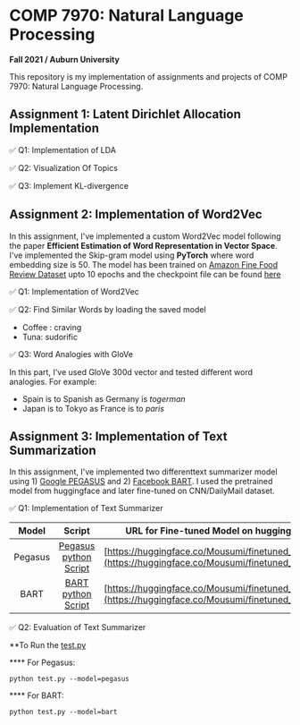 # COMP 7970: Natural Language Processing
**Fall 2021 / Auburn University**

This repository is my implementation of assignments and projects of COMP 7970: Natural Language Processing. 

## Assignment 1: Latent Dirichlet Allocation Implementation

✅ Q1: Implementation of LDA

✅ Q2: Visualization Of Topics

✅ Q3: Implement KL-divergence

## Assignment 2: Implementation of Word2Vec

In this assignment, I've implemented a custom Word2Vec model following the paper **Efficient Estimation of Word Representation in Vector Space**. I've implemented the Skip-gram model using **PyTorch** where word embedding size is 50. The model has been trained on [Amazon Fine Food Review Dataset](https://www.kaggle.com/snap/amazon-fine-food-reviews) upto 10 epochs and the checkpoint file can be found [here](https://github.com/Mousumi44/Natural-Language-Processing/blob/main/assignment%202/my_checkpoint.pth.tar)

✅ Q1: Implementation of Word2Vec

✅ Q2: Find Similar Words by loading the saved model

* Coffee : craving 
* Tuna: sudorific

✅ Q3: Word Analogies with GloVe

In this part, I've used GloVe 300d vector and tested different word analogies. For example:
* Spain is to Spanish as Germany is *togerman*
* Japan is to Tokyo as France is to *paris*

## Assignment 3: Implementation of Text Summarization

In this assignment, I've implemented two differenttext summarizer model using 1) [Google PEGASUS](https://huggingface.co/transformers/model_doc/pegasus.html) and 2) [Facebook BART](https://huggingface.co/transformers/model_doc/bart.html). I used the pretrained model from huggingface and later fine-tuned on CNN/DailyMail dataset.


✅ Q1: Implementation of Text Summarizer

|  Model  |         Script        | URL for Fine-tuned Model on huggingface |
|:-------:|:---------------------:|:---------------------------------------:|
| Pegasus | [Pegasus python Script](https://github.com/Mousumi44/Natural-Language-Processing/blob/main/assignment3/pegasus_finetune_cnn.py) | [https://huggingface.co/Mousumi/finetuned_pegasus](https://huggingface.co/Mousumi/finetuned_pegasus)                                       |
|   BART  |   [BART python Script](https://github.com/Mousumi44/Natural-Language-Processing/blob/main/assignment3/bart_finetune_cnn.py)  | [https://huggingface.co/Mousumi/finetuned_pegasus](https://huggingface.co/Mousumi/finetuned_pegasus)                                      |

✅ Q2: Evaluation of Text Summarizer 

**To Run the [test.py](https://github.com/Mousumi44/Natural-Language-Processing/blob/main/assignment3/test.py)

**** For Pegasus:

```
python test.py --model=pegasus
```

**** For BART:

```
python test.py --model=bart
```


